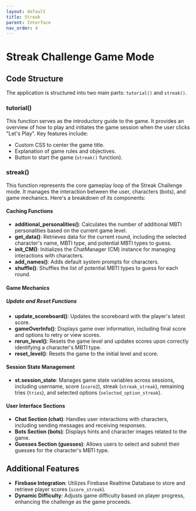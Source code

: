 ```yaml
---
layout: default
title: Streak
parent: Interface
nav_order: 4
---
```

# Streak Challenge Game Mode

## Code Structure

The application is structured into two main parts: `tutorial()` and `streak()`.

### tutorial()

This function serves as the introductory guide to the game. It provides an overview of how to play and initiates the game session when the user clicks "Let's Play". Key features include:

- Custom CSS to center the game title.
- Explanation of game rules and objectives.
- Button to start the game (`streak()` function).

### streak()

This function represents the core gameplay loop of the Streak Challenge mode. It manages the interaction between the user, characters (bots), and game mechanics. Here's a breakdown of its components:

#### Caching Functions

- **additional_personalities()**: Calculates the number of additional MBTI personalities based on the current game level.
- **get_data()**: Retrieves data for the current round, including the selected character's name, MBTI type, and potential MBTI types to guess.
- **init_CM()**: Initializes the ChatManager (CM) instance for managing interactions with characters.
- **add_names()**: Adds default system prompts for characters.
- **shuffle()**: Shuffles the list of potential MBTI types to guess for each round.

#### Game Mechanics

##### Update and Reset Functions

- **update_scoreboard()**: Updates the scoreboard with the player's latest score.
- **gameOverInfo()**: Displays game over information, including final score and options to retry or view scores.
- **rerun_level()**: Resets the game level and updates scores upon correctly identifying a character's MBTI type.
- **reset_level()**: Resets the game to the initial level and score.

#### Session State Management

- **st.session_state**: Manages game state variables across sessions, including username, score (`score2`), streak (`streak_streak`), remaining tries (`tries`), and selected options (`selected_option_streak`).

#### User Interface Sections

- **Chat Section (chat)**: Handles user interactions with characters, including sending messages and receiving responses.
- **Bots Section (bots)**: Displays hints and character images related to the game.
- **Guesses Section (guesses)**: Allows users to select and submit their guesses for the character's MBTI type.


## Additional Features

- **Firebase Integration**: Utilizes Firebase Realtime Database to store and retrieve player scores (`score_streak`).
- **Dynamic Difficulty**: Adjusts game difficulty based on player progress, enhancing the challenge as the game proceeds.
